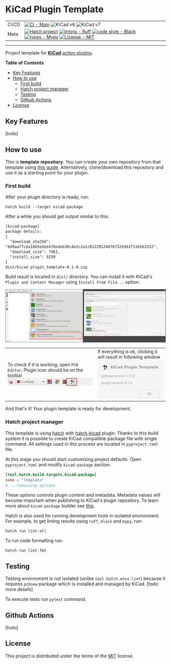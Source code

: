 # KiCad Plugin Template

|         |                                                                                                                                                                                                                                                                                                                                                                                                                                                                                                                                                                                                                    |
| ---     | ---                                                                                                                                                                                                                                                                                                                                                                                                                                                                                                                                                                                                                |
| CI/CD   | [![CI - Main](https://github.com/adamws/kicad-plugin-template/actions/workflows/main.yml/badge.svg)](https://github.com/adamws/kicad-plugin-template/actions/workflows/main.yml) ![KiCad v6](https://img.shields.io/badge/kicad-v6-green) ![KiCad v7](https://img.shields.io/badge/kicad-v7-green)
| Meta    | [![Hatch project](https://img.shields.io/badge/%F0%9F%A5%9A-Hatch-4051b5.svg)](https://github.com/pypa/hatch) [![linting - Ruff](https://img.shields.io/endpoint?url=https://raw.githubusercontent.com/charliermarsh/ruff/main/assets/badge/v2.json)](https://github.com/astral-sh/ruff) [![code style - Black](https://img.shields.io/badge/code%20style-black-000000.svg)](https://github.com/psf/black) [![types - Mypy](https://img.shields.io/badge/types-Mypy-blue.svg)](https://github.com/python/mypy) [![License - MIT](https://img.shields.io/badge/license-MIT-9400d3.svg)](https://spdx.org/licenses/) |

-----

Project template for **[KiCad](https://www.kicad.org/)** [action plugins](https://dev-docs.kicad.org/en/python/pcbnew/).

**Table of Contents**

- [Key Features](#key-features)
- [How to use](#how-to-use)
  - [First build](#first-build)
  - [Hatch project manager](#hatch-project-manager)
  - [Testing](#testing)
  - [Github Actions](#github-actions)
- [License](#license)

## Key Features

[todo]

## How to use

This is **template repository**.
You can create your own repository from that template using [this guide](https://docs.github.com/en/repositories/creating-and-managing-repositories/creating-a-repository-from-a-template).
Alternatively, clone/download this repository and use it as a starting point for your plugin.

### First build

After your plugin directory is ready, run:

```shell
hatch build --target kicad-package
```

After a while you should get output similar to this:

```shell
[kicad-package]
package details:
{
  "download_sha256": "6d9aa77cea16b5edee478e4eb36c4e2c2a1c012201240767329363f116563312",
  "download_size": 7961,
  "install_size": 9259
}
dist/kicad_plugin_template-0.1.0.zip
```

Build result is located in `dist/` directory. You can install it with KiCad's `Plugin and Content Manager` using `Install From File...` option:

![install-from-file](resources/install-from-file.png)

|                                                                                                                            |                                                                                                               |
| ---                                                                                                                        | ---                                                                                                           |
| To check if it is working, open `PCB Editor`. Plugin icon should be on the toolbar ![on-toolbar](resources/on-toolbar.png) | If everything is ok, clicking it will result in following window ![gui-window](resources/gui-window.png)      |


And that's it! Your plugin template is ready for development.

### Hatch project manager

This template is using [hatch](https://hatch.pypa.io/latest) with [hatch-kicad](https://github.com/adamws/hatch-kicad) plugin.
Thanks to this build system it is possible to create KiCad compatible package file with single command.
All settings used in this process are located in `pyproject.toml` file.

At this stage you should start customizing project defaults. Open `pyproject.toml` and modify `kicad-package` section:

```toml
[tool.hatch.build.targets.kicad-package]
name = "Template"
# ...remaining options
```

These options controls plugin content and metadata. Metadata values will become important
when publishing to KiCad's plugin repository. To learn more about `kicad-package` builder see [this](https://github.com/adamws/hatch-kicad#builder).

Hatch is also used for running development tools in isolated environment.
For example, to get linting results using `ruff`, `black` and `mypy`, run:

```shell
hatch run lint:all
```

To run code formatting run:

```shell
hatch run lint:fmt
```

## Testing

Testing environment is not isolated (unlike `tool.hatch.envs.lint`) because it requires `pcbnew` package
which is installed and managed by KiCad. [todo: more details]

To execute tests run `pytest` command.

## Github Actions

[todo]

## License

This project is distributed under the terms of the [MIT](https://spdx.org/licenses/MIT.html) license.
